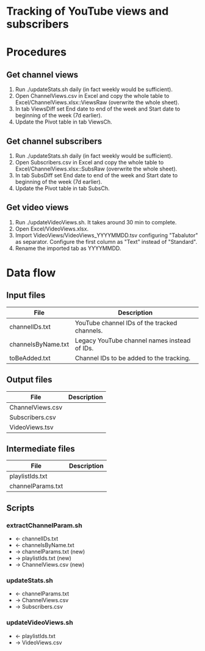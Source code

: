 # Tracking of YouTube views and subscribers

# Procedures

## Get channel views
1. Run ./updateStats.sh daily (in fact weekly would be sufficient).
2. Open ChannelViews.csv in Excel and copy the whole table to Excel/ChannelViews.xlsx::ViewsRaw (overwrite the whole sheet).
3. In tab ViewsDiff set End date to end of the week and Start date to beginning of the week (7d earlier).
4. Update the Pivot table in tab ViewsCh.

## Get channel subscribers
1. Run ./updateStats.sh daily (in fact weekly would be sufficient).
2. Open Subscribers.csv in Excel and copy the whole table to Excel/ChannelViews.xlsx::SubsRaw (overwrite the whole sheet).
3. In tab SubsDiff set End date to end of the week and Start date to beginning of the week (7d earlier).
4. Update the Pivot table in tab SubsCh.

## Get video views
1. Run ./updateVideoViews.sh. It takes around 30 min to complete.
1. Open Excel/VideoViews.xlsx.
1. Import VideoViews/VideoViews_YYYYMMDD.tsv configuring "Tabalutor" as separator. Configure the first column as "Text" instead of "Standard".
1. Rename the imported tab as YYYYMMDD.

# Data flow

## Input files
| **File**             | **Description** |
| -------------        | ------------- |
| channelIDs.txt       | YouTube channel IDs of the tracked channels.
| channelsByName.txt   | Legacy YouTube channel names instead of IDs.
| toBeAdded.txt        | Channel IDs to be added to the tracking.

## Output files
**File**             | **Description**
-------------        | -------------
ChannelViews.csv       |
Subscribers.csv        |
VideoViews.tsv         |

## Intermediate files
**File**             | **Description**
-------------        | -------------
playlistIds.txt      |
channelParams.txt    |

## Scripts
### extractChannelParam.sh
* <- channelIDs.txt
* <- channelsByName.txt
* -> channelParams.txt (new)
* -> playlistIds.txt (new)
* -> ChannelViews.csv (new)

### updateStats.sh
* <- channelParams.txt
* -> ChannelViews.csv
* -> Subscribers.csv

### updateVideoViews.sh
* <- playlistIds.txt
* -> VideoViews.csv
